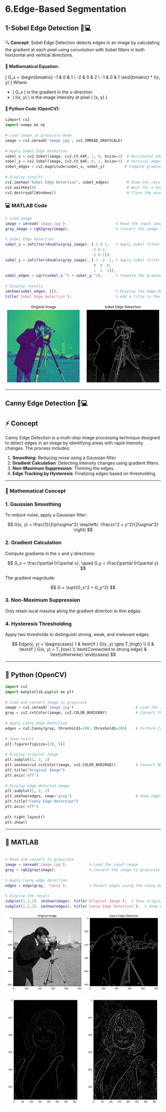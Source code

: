 # 6.Edge-Based Segmentation



## 1-Sobel Edge Detection 🐍💻

🔍 **Concept**: Sobel Edge Detection detects edges in an image by calculating the gradient at each pixel using convolution with Sobel filters in both horizontal and vertical directions.

#### 🧮 Mathematical Equation:
\[
G_x = 
\begin{bmatrix}
-1 & 0 & 1 \\
-2 & 0 & 2 \\
-1 & 0 & 1
\end{bmatrix} * I(x, y)
\]
Where:
- \( G_x \) is the gradient in the x-direction.
- \( I(x, y) \) is the image intensity at pixel \( (x, y) \).

#### 🐍 Python Code (OpenCV):
```python
iimport cv2
import numpy as np

# Load image in grayscale mode
image = cv2.imread('image.jpg', cv2.IMREAD_GRAYSCALE)

# Apply Sobel Edge Detection
sobel_x = cv2.Sobel(image, cv2.CV_64F, 1, 0, ksize=3)  # Horizontal edges
sobel_y = cv2.Sobel(image, cv2.CV_64F, 0, 1, ksize=3)  # Vertical edges
sobel_edges = cv2.magnitude(sobel_x, sobel_y)         # Compute gradient magnitude

# Display results
cv2.imshow("Sobel Edge Detection", sobel_edges)        # Show the result
cv2.waitKey(0)                                         # Wait for a key press
cv2.destroyAllWindows()                                # Close the window

```
### 💻 MATLAB Code
 ```Matlab
 % Load image
image = imread('image.jpg');                      % Read the input image
gray_image = rgb2gray(image);                     % Convert the image to grayscale

% Sobel Edge Detection
sobel_x = imfilter(double(gray_image), [-1 0 1;   % Apply Sobel filter in the x-direction
                                        -2 0 2; 
                                        -1 0 1]);
sobel_y = imfilter(double(gray_image), [-1 -2 -1; % Apply Sobel filter in the y-direction
                                         0  0  0;
                                         1  2  1]);
sobel_edges = sqrt(sobel_x.^2 + sobel_y.^2);      % Compute the gradient magnitude

% Display results
imshow(sobel_edges, []);                          % Display the edge-detected image
title('Sobel Edge Detection');                    % Add a title to the figure

 ```

  ![alt](photows/SobelEdgeDetection.png)

---
 ## Canny Edge Detection 🐍💻

## ⚡ Concept
Canny Edge Detection is a multi-step image processing technique designed to detect edges in an image by identifying areas with rapid intensity changes. The process includes:

1. **Smoothing**: Reducing noise using a Gaussian filter.
2. **Gradient Calculation**: Detecting intensity changes using gradient filters.
3. **Non-Maximum Suppression**: Thinning the edges.
4. **Edge Tracking by Hysteresis**: Finalizing edges based on thresholding.

---

### 🔢 Mathematical Concept

### 1. Gaussian Smoothing
To reduce noise, apply a Gaussian filter:

$$
G(x, y) = \frac{1}{2\pi\sigma^2} \exp\left( -\frac{x^2 + y^2}{2\sigma^2} \right)
$$

### 2. Gradient Calculation
Compute gradients in the x and y directions:

$$
G_x = \frac{\partial I}{\partial x}, \quad G_y = \frac{\partial I}{\partial y}
$$

The gradient magnitude:

$$
G = \sqrt{G_x^2 + G_y^2}
$$

### 3. Non-Maximum Suppression
Only retain local maxima along the gradient direction to thin edges.

### 4. Hysteresis Thresholding
Apply two thresholds to distinguish strong, weak, and irrelevant edges.

$$
Edge(x, y) = \begin{cases}
1 & \text{if } G(x, y) \geq T_{high} \\
0 & \text{if } G(x, y) < T_{low} \\
\text{Connected to strong edge} & \text{otherwise}
\end{cases}
$$

---

## 🐍 Python (OpenCV)
```python
import cv2
import matplotlib.pyplot as plt

# Load and convert image to grayscale
image = cv2.imread('image.jpg')                            # Load the input image
gray = cv2.cvtColor(image, cv2.COLOR_BGR2GRAY)             # Convert the image to grayscale

# Apply Canny Edge Detection
edges = cv2.Canny(gray, threshold1=100, threshold2=200)    # Perform Canny edge detection

# Show result
plt.figure(figsize=(10, 5))

# Display original image
plt.subplot(1, 2, 1)
plt.imshow(cv2.cvtColor(image, cv2.COLOR_BGR2RGB))         # Convert BGR to RGB for correct color display
plt.title("Original Image")
plt.axis('off')

# Display edge-detected image
plt.subplot(1, 2, 2)
plt.imshow(edges, cmap='gray')                             # Show edges in grayscale
plt.title("Canny Edge Detection")
plt.axis('off')

plt.tight_layout()
plt.show()

```

---

## 📓 MATLAB

```matlab

% Read and convert to grayscale
image = imread('image.jpg');          % Load the input image
gray = rgb2gray(image);               % Convert the image to grayscale

% Apply Canny edge detection
edges = edge(gray, 'Canny');          % Detect edges using the Canny method

% Display the result
subplot(1,2,1), imshow(image), title('Original Image');  % Show original image
subplot(1,2,2), imshow(edges), title('Canny Edge Detection');  % Show edge-detected image

```
![alt](photows/CannyEdgeDetection.png)

![alt](photows/CannyEdge1Detection.png)